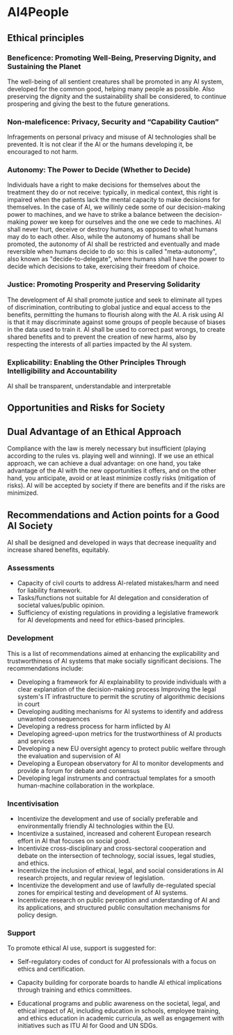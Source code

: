 # AI4People

## Ethical principles

### Beneficence: Promoting Well-Being, Preserving Dignity, and Sustaining the Planet

The well-being of all sentient creatures shall be promoted in any AI system, developed for the common good, helping many people as possible. Also preserving the dignity and the sustainability shall be considered, to continue prospering and giving the best to the future generations.

### Non‐maleficence: Privacy, Security and “Capability Caution”

Infragements on personal privacy and misuse of AI technologies shall be prevented. It is not clear if the AI or the humans developing it, be encouraged to not harm. 

### Autonomy: The Power to Decide (Whether to Decide)

Individuals have a right to make decisions for themselves about the treatment they do or not receive: typically, in medical context, this right is impaired when the patients lack the mental capacity to make decisions for themselves. In the case of AI, we willinly cede some of our decision-making power to machines, and we have to strike a balance between the decision-making power we keep for ourselves and the one we cede to machines. AI shall never hurt, deceive or destroy humans, as opposed to what humans may do to each other. Also, while the autonomy of humans shall be promoted, the autonomy of AI shall be restricted and eventually and made reversible when humans decide to do so: this is called "meta-autonomy", also known as "decide-to-delegate", where humans shall have the power to decide which decisions to take, exercising their freedom of choice.

### Justice: Promoting Prosperity and Preserving Solidarity

The development of AI shall promote justice and seek to eliminate all types of discrimination, contributing to global justice and equal access to the benefits, permitting the humans to flourish along with the AI. A risk using AI is that it may discriminate against some groups of people because of biases in the data used to train it. AI shall be used to correct past wrongs, to create shared benefits and to prevent the creation of new harms, also by respecting the interests of all parties impacted by the AI system.

### Explicability: Enabling the Other Principles Through Intelligibility and Accountability

AI shall be transparent, understandable and interpretable

## Opportunities and Risks for Society

## Dual Advantage of an Ethical Approach

Compliance with the law is merely necessary but insufficient (playing according to the rules vs. playing well and winning). If we use an ethical approach, we can achieve a dual advantage: on one hand, you take advantage of the AI with the new opportunities it offers, and on the other hand, you anticipate, avoid or at least minimize costly risks (mitigation of risks). AI will be accepted by society if there are benefits and if the risks are minimized.

## Recommendations and Action points for a Good AI Society 

AI shall be designed and developed in ways that decrease inequality and increase shared benefits, equitably.

### Assessments

- Capacity of civil courts to address AI-related mistakes/harm and need for liability framework.
- Tasks/functions not suitable for AI delegation and consideration of societal values/public opinion.
- Sufficiency of existing regulations in providing a legislative framework for AI developments and need for ethics-based principles.

### Development

This is a list of recommendations aimed at enhancing the explicability and trustworthiness of AI systems that make socially significant decisions. The recommendations include:

- Developing a framework for AI explainability to provide individuals with a clear explanation of the decision-making process
    Improving the legal system's IT infrastructure to permit the scrutiny of algorithmic decisions in court
- Developing auditing mechanisms for AI systems to identify and address unwanted consequences
- Developing a redress process for harm inflicted by AI
- Developing agreed-upon metrics for the trustworthiness of AI products and services
- Developing a new EU oversight agency to protect public welfare through the evaluation and supervision of AI
- Developing a European observatory for AI to monitor developments and provide a forum for debate and consensus
- Developing legal instruments and contractual templates for a smooth human-machine collaboration in the workplace.

### Incentivisation

- Incentivize the development and use of socially preferable and environmentally friendly AI technologies within the EU.
- Incentivize a sustained, increased and coherent European research effort in AI that focuses on social good.
- Incentivize cross-disciplinary and cross-sectoral cooperation and debate on the intersection of technology, social issues, legal studies, and ethics.
- Incentivize the inclusion of ethical, legal, and social considerations in AI research projects, and regular review of legislation.
- Incentivize the development and use of lawfully de-regulated special zones for empirical testing and development of AI systems.
- Incentivize research on public perception and understanding of AI and its applications, and structured public consultation mechanisms for policy design.

### Support

To promote ethical AI use, support is suggested for:

- Self-regulatory codes of conduct for AI professionals with a focus on ethics and certification.

- Capacity building for corporate boards to handle AI ethical implications through training and ethics committees.

- Educational programs and public awareness on the societal, legal, and ethical impact of AI, including education in schools, employee training, and ethics education in academic curricula, as well as engagement with initiatives such as ITU AI for Good and UN SDGs.